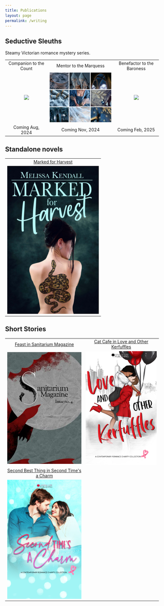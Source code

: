 ```yaml
---
title: Publications
layout: page
permalink: /writing
---
```


## Seductive Sleuths

Steamy Victorian romance mystery series.

<!-- <img width="300" src='/images/[TODO].png'/> -->

<table style="text-align:center">
    <tr>
        <td>Companion to the Count</td>
        <td>Mentor to the Marquess</td>
        <td>Benefactor to the Baroness</td>
    </tr>
    <!--
    <tr>
        <td><a href="https://www.goodreads.com/book/show/[TODO]">Companion to the Count</a></td>
        <td><a href="https://www.goodreads.com/book/show/[TODO]">Mentor to the Marquess</a></td>
        <td><a href="https://www.goodreads.com/book/show/[TODO]">Benefactor to the Baroness</a></td>
    </tr>
    -->  
    <tr>
        <td><img width="300" src='/images/cttc-moodboard.png'/></td>
        <td><img width="300" src='/images/mttm-moodboard.png'/></td>
        <td><img width="300" src='/images/bttb-moodboard.png'/></td>        
    </tr>     
    <tr>
        <td>Coming Aug, 2024</td>
        <td>Coming Nov, 2024</td>
        <td>Coming Feb, 2025</td>
    </tr>       
</table>

## Standalone novels

<table style="text-align:center">
    <tr>
        <td>
            <a href="https://books2read.com/MarkedForHarvest">Marked for Harvest</a>
        </td>
    </tr>
    <tr> 
        <td>
            <a href="https://books2read.com/MarkedForHarvest"><img width="300" src='/images/MFH.jpg'/></a>
        </td>
    </tr>
</table>

## Short Stories

<table style="text-align:center">
    <tr>
        <td> 
            <a href="https://www.amazon.ca/dp/B09D9WC4CQ">Feast in Sanitarium Magazine</a>
        </td>
        <td>
            <a href="https://books2read.com/TNRCKerfluffy">Cat Cafe in Love and Other Kerfuffles</a>
        </td>
    </tr>
    <tr>
        <td>
            <a href="https://www.amazon.ca/dp/B09D9WC4CQ"><img width="620" src='/images/Feast.jpg'/></a> 
        </td>   
        <td><a href="https://books2read.com/TNRCKerfluffy"><img width="600" src='/images/TNRC.jpg'/></a></td>
    </tr>
    <tr>
        <td> 
            <a href="https://www.amazon.ca/dp/B0BWH3JY1K/ref=sr_1_1?crid=N68S6DT0CH5L">Second Best Thing in Second Time's a Charm</a>
        </td>
        <td></td>
    </tr>
    <tr>
        <td>
            <a href="https://www.amazon.ca/dp/B0BWH3JY1K/ref=sr_1_1?crid=N68S6DT0CH5L"><img width="620" src='/images/STAC.jpg'/></a> 
        </td>   
        <td></td>
    </tr>
</table>